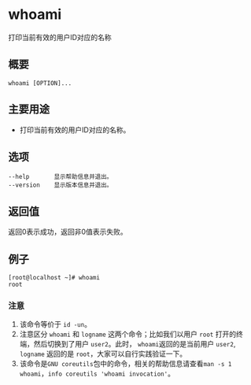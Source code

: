 whoami
===

打印当前有效的用户ID对应的名称

## 概要

```
whoami [OPTION]...
```

## 主要用途

- 打印当前有效的用户ID对应的名称。

## 选项

```
--help       显示帮助信息并退出。
--version    显示版本信息并退出。
```

## 返回值

返回0表示成功，返回非0值表示失败。

## 例子

```
[root@localhost ~]# whoami
root
```

### 注意

1. 该命令等价于 `id -un`。
2. 注意区分 `whoami` 和 `logname` 这两个命令；比如我们以用户 `root` 打开的终端，然后切换到了用户 `user2`。此时， `whoami`返回的是当前用户 `user2`, `logname` 返回的是 `root`，大家可以自行实践验证一下。
3. 该命令是`GNU coreutils`包中的命令，相关的帮助信息请查看`man -s 1 whoami`，`info coreutils 'whoami invocation'`。



